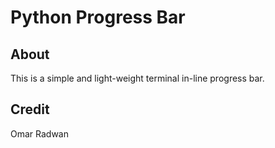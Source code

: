# Python Progress Bar
## About
This is a simple and light-weight terminal in-line progress bar.
## Credit
Omar Radwan